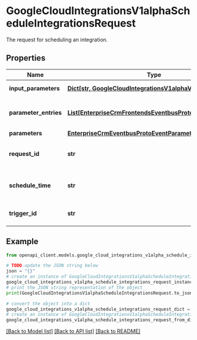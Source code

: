 # GoogleCloudIntegrationsV1alphaScheduleIntegrationsRequest

The request for scheduling an integration.

## Properties

Name | Type | Description | Notes
------------ | ------------- | ------------- | -------------
**input_parameters** | [**Dict[str, GoogleCloudIntegrationsV1alphaValueType]**](GoogleCloudIntegrationsV1alphaValueType.md) | Optional. Input parameters used by integration execution. | [optional] 
**parameter_entries** | [**List[EnterpriseCrmFrontendsEventbusProtoParameterEntry]**](EnterpriseCrmFrontendsEventbusProtoParameterEntry.md) | Parameters are a part of Event and can be used to communicate between different tasks that are part of the same integration execution. | [optional] 
**parameters** | [**EnterpriseCrmEventbusProtoEventParameters**](EnterpriseCrmEventbusProtoEventParameters.md) |  | [optional] 
**request_id** | **str** | This is used to de-dup incoming request: if the duplicate request was detected, the response from the previous execution is returned. | [optional] 
**schedule_time** | **str** | The time that the integration should be executed. If the time is less or equal to the current time, the integration is executed immediately. | [optional] 
**trigger_id** | **str** | Required. Matched against all {@link TriggerConfig}s across all integrations. i.e. TriggerConfig.trigger_id.equals(trigger_id) | [optional] 

## Example

```python
from openapi_client.models.google_cloud_integrations_v1alpha_schedule_integrations_request import GoogleCloudIntegrationsV1alphaScheduleIntegrationsRequest

# TODO update the JSON string below
json = "{}"
# create an instance of GoogleCloudIntegrationsV1alphaScheduleIntegrationsRequest from a JSON string
google_cloud_integrations_v1alpha_schedule_integrations_request_instance = GoogleCloudIntegrationsV1alphaScheduleIntegrationsRequest.from_json(json)
# print the JSON string representation of the object
print(GoogleCloudIntegrationsV1alphaScheduleIntegrationsRequest.to_json())

# convert the object into a dict
google_cloud_integrations_v1alpha_schedule_integrations_request_dict = google_cloud_integrations_v1alpha_schedule_integrations_request_instance.to_dict()
# create an instance of GoogleCloudIntegrationsV1alphaScheduleIntegrationsRequest from a dict
google_cloud_integrations_v1alpha_schedule_integrations_request_from_dict = GoogleCloudIntegrationsV1alphaScheduleIntegrationsRequest.from_dict(google_cloud_integrations_v1alpha_schedule_integrations_request_dict)
```
[[Back to Model list]](../README.md#documentation-for-models) [[Back to API list]](../README.md#documentation-for-api-endpoints) [[Back to README]](../README.md)


